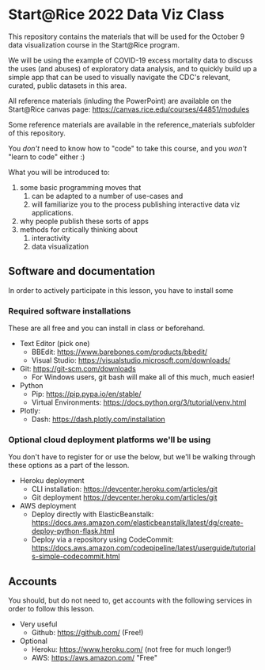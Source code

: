 # Start@Rice 2022 Data Viz Class

This repository contains the materials that will be used for the October 9 data visualization course in the Start@Rice program.

We will be using the example of COVID-19 excess mortality data to discuss the uses (and abuses) of exploratory data analysis, and to quickly build up a simple app that can be used to visually navigate the CDC's relevant, curated, public datasets in this area.

All reference materials (inluding the PowerPoint) are available on the Start@Rice canvas page: https://canvas.rice.edu/courses/44851/modules

Some reference materials are available in the reference_materials subfolder of this repository.

You *don't* need to know how to "code" to take this course, and you *won't* "learn to code" either :)

What you will be introduced to:

1. some basic programming moves that
	1. can be adapted to a number of use-cases and
	1. will familiarize you to the process publishing interactive data viz applications.
1. why people publish these sorts of apps
1. methods for critically thinking about
	1. interactivity
	1. data visualization

## Software and documentation

In order to actively participate in this lesson, you have to install some 

### Required software installations

These are all free and you can install in class or beforehand.

* Text Editor (pick one)
	* BBEdit: https://www.barebones.com/products/bbedit/
	* Visual Studio: https://visualstudio.microsoft.com/downloads/
* Git: https://git-scm.com/downloads
	* For Windows users, git bash will make all of this much, much easier!
* Python
	* Pip: https://pip.pypa.io/en/stable/
	* Virtual Environments: https://docs.python.org/3/tutorial/venv.html
* Plotly:
	* Dash: https://dash.plotly.com/installation

### Optional cloud deployment platforms we'll be using

You don't have to register for or use the below, but we'll be walking through these options as a part of the lesson.

* Heroku deployment
	* CLI installation: https://devcenter.heroku.com/articles/git
	* Git deployment https://devcenter.heroku.com/articles/git
* AWS deployment
	* Deploy directly with ElasticBeanstalk: https://docs.aws.amazon.com/elasticbeanstalk/latest/dg/create-deploy-python-flask.html
	* Deploy via a repository using CodeCommit: https://docs.aws.amazon.com/codepipeline/latest/userguide/tutorials-simple-codecommit.html
	
## Accounts

You should, but do not need to, get accounts with the following services in order to follow this lesson.

* Very useful
	* Github: https://github.com/ (Free!)
* Optional
	* Heroku: https://www.heroku.com/ (not free for much longer!)
	* AWS: https://aws.amazon.com/ "Free"